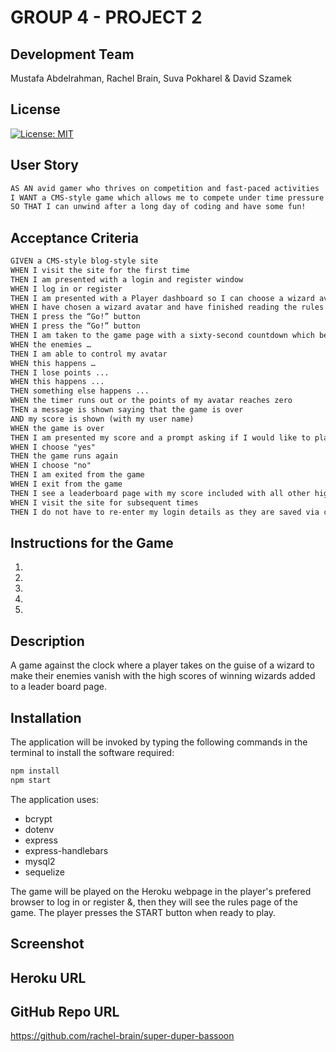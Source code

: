 # GROUP 4 - PROJECT 2


## Development Team
Mustafa Abdelrahman, Rachel Brain, Suva Pokharel & David Szamek

## License
[![License: MIT](https://img.shields.io/badge/License-MIT-yellow.svg)](https://opensource.org/licenses/MIT)

## User Story

```md
AS AN avid gamer who thrives on competition and fast-paced activities
I WANT a CMS-style game which allows me to compete under time pressure as a wizard to make my enemies disappear as fast as I can
SO THAT I can unwind after a long day of coding and have some fun!
```

## Acceptance Criteria

```md
GIVEN a CMS-style blog-style site
WHEN I visit the site for the first time
THEN I am presented with a login and register window
WHEN I log in or register
THEN I am presented with a Player dashboard so I can choose a wizard avatar and read the rules of the game
WHEN I have chosen a wizard avatar and have finished reading the rules
THEN I press the “Go!” button
WHEN I press the “Go!” button
THEN I am taken to the game page with a sixty-second countdown which begins immediately
WHEN the enemies … 
THEN I am able to control my avatar 
WHEN this happens …  
THEN I lose points ...
WHEN this happens ...
THEN something else happens ...
WHEN the timer runs out or the points of my avatar reaches zero
THEN a message is shown saying that the game is over
AND my score is shown (with my user name) 
WHEN the game is over
THEN I am presented my score and a prompt asking if I would like to play again
WHEN I choose "yes"
THEN the game runs again
WHEN I choose "no"
THEN I am exited from the game
WHEN I exit from the game
THEN I see a leaderboard page with my score included with all other high scores from other players
WHEN I visit the site for subsequent times
THEN I do not have to re-enter my login details as they are saved via cookies???
```

## Instructions for the Game

1. 
2. 
3. 
4. 
5. 


## Description
A game against the clock where a player takes on the guise of a wizard to make their enemies vanish with the high scores of winning wizards added to a leader board page.

## Installation
The application will be invoked by typing the following commands in the terminal to install the software required:

```bash
npm install
npm start
```

The application uses:
- bcrypt
- dotenv
- express
- express-handlebars
- mysql2
- sequelize


The game will be played on the Heroku webpage in the player's prefered browser to log in or register &, then they will see the rules page of the game.  The player presses the START button when ready to play.




## Screenshot



## Heroku URL


## GitHub Repo URL
https://github.com/rachel-brain/super-duper-bassoon